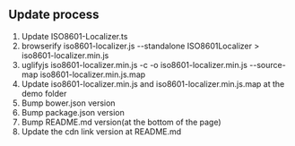 ## Update process

1. Update ISO8601-Localizer.ts
2. browserify iso8601-localizer.js --standalone ISO8601Localizer > iso8601-localizer.min.js
3. uglifyjs iso8601-localizer.min.js -c -o iso8601-localizer.min.js --source-map iso8601-localizer.min.js.map
4. Update iso8601-localizer.min.js and iso8601-localizer.min.js.map at the demo folder
5. Bump bower.json version
6. Bump package.json version
7. Bump README.md version(at the bottom of the page)
8. Update the cdn link version at README.md
